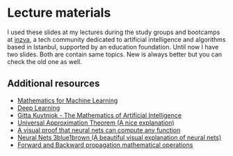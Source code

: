 # Lecture materials

I used these slides at my lectures during the study groups and bootcamps at [inzva](https://inzva.com), a tech community dedicated to artificial intelligence and algorithms based in Istanbul, supported by an education foundation. 
Until now I have two slides. Both are contain same topics. New is always better but you can check the old one as well.

## Additional resources

- [Mathematics for Machine Learning](https://mml-book.github.io/book/mml-book.pdf)
- [Deep Learning](https://www.deeplearningbook.org/front_matter.pdf)
- [Gitta Kuytniok - The Mathematics of Artificial Intelligence](https://arxiv.org/pdf/2203.08890.pdf)
- [Universal Approximation Theorem (A nice explanation)](https://www.youtube.com/watch?v=Ijqkc7OLenI)
- [A visual proof that neural nets can compute any function](http://neuralnetworksanddeeplearning.com/chap4.html)
- [Neural Nets 3blue1brown (A beautiful visual explanation of neural nets)](https://www.youtube.com/playlist?list=PLZHQObOWTQDNU6R1_67000Dx_ZCJB-3pi)
- [Forward and Backward propagation mathematical operations](https://github.com/sarperyn/neuralnets-notes/blob/main/NN.pdf)
